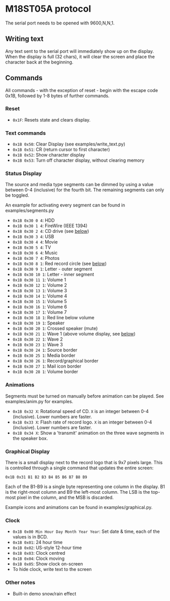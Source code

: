 # M18ST05A protocol

The serial port needs to be opened with 9600,N,N,1.

## Writing text
Any text sent to the serial port will immediately show up on the display. When the display is full (32 chars), it will clear the screen and place the character back at the beginning.

## Commands
All commands - with the exception of reset - begin with the escape code 0x1B, followed by 1-8 bytes of further commands.

### Reset
- `0x1F`: Resets state and clears display. 

### Text commands
- `0x1B 0x50`: Clear Display (see examples/write_text.py)
- `0x1B 0x51`: CR (return cursor to first character)
- `0x1B 0x52`: Show character display
- `0x1B 0x53`: Turn off character display, without clearing memory

### Status Display
The source and media type segments can be dimmed by using a value between 0-4 (inclusive) for the fourth bit. The remaining segments can only be toggled.

An example for activating every segment can be found in examples/segments.py

- `0x1B 0x30 0 4`: HDD
- `0x1B 0x30 1 4`: FireWire (IEEE 1394)
- `0x1B 0x30 2 4`: CD drive (see [below](#animations))
- `0x1B 0x30 3 4`: USB
- `0x1B 0x30 4 4`: Movie
- `0x1B 0x30 5 4`: TV
- `0x1B 0x30 6 4`: Music
- `0x1B 0x30 7 4`: Photos
- `0x1B 0x30 8 1`: Red record circle (see [below](#animations))
- `0x1B 0x30 9 1`: Letter - outer segment
- `0x1B 0x30 10 1`: Letter - inner segment
- `0x1B 0x30 11 1`: Volume 1
- `0x1B 0x30 12 1`: Volume 2
- `0x1B 0x30 13 1`: Volume 3
- `0x1B 0x30 14 1`: Volume 4
- `0x1B 0x30 15 1`: Volume 5
- `0x1B 0x30 16 1`: Volume 6
- `0x1B 0x30 17 1`: Volume 7
- `0x1B 0x30 18 1`: Red line below volume
- `0x1B 0x30 19 1`: Speaker
- `0x1B 0x30 20 1`: Crossed speaker (mute)
- `0x1B 0x30 21 1`: Wave 1 (above volume display, see [below](#animations))
- `0x1B 0x30 22 1`: Wave 2
- `0x1B 0x30 23 1`: Wave 3
- `0x1B 0x30 24 1`: Source border
- `0x1B 0x30 25 1`: Media border
- `0x1B 0x30 26 1`: Record/graphical border
- `0x1B 0x30 27 1`: Mail icon border
- `0x1B 0x30 28 1`: Volume border

### Animations
Segments must be turned on manually before animation can be played. See examples/anim.py for examples.
- `0x1B 0x32 X`: Rotational speed of CD. `X` is an integer between 0-4 (inclusive). Lower numbers are faster.
- `0x1B 0x33 X`: Flash rate of record logo. `X` is an integer between 0-4 (inclusive). Lower numbers are faster.
- `0x1B 0x34 X`: Show a 'transmit' animation on the three wave segments in the speaker box.

### Graphical Display
There is a small display next to the record logo that is 9x7 pixels large. This is controlled through a single command that updates the entire screen:

`0x1B 0x31 B1 B2 B3 B4 B5 B6 B7 B8 B9`

Each of the B1-B9 is a single byte representing one column in the display. B1 is the right-most column and B9 the left-most column. The LSB is the top-most pixel in the column, and the MSB is discarded.

Example icons and animations can be found in examples/graphical.py.

### Clock
- `0x1B 0x00 Min Hour Day Month Year Year`: Set date & time, each of the values is in BCD.
- `0x1B 0x01`: 24 hour time
- `0x1B 0x02`: US-style 12-hour time
- `0x1B 0x03`: Clock centred
- `0x1B 0x04`: Clock moving
- `0x1B 0x05`: Show clock on-screen
- To hide clock, write text to the screen

### Other notes
- Built-in demo snow/rain effect 
